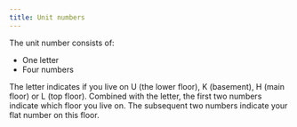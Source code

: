 ```yaml
---
title: Unit numbers
---
```


The unit number consists of:

-   One letter
-   Four numbers

The letter indicates if you live on U (the lower floor), K (basement), H (main floor) or L (top floor).
Combined with the letter, the first two numbers indicate which floor you live on.
The subsequent two numbers indicate your flat number on this floor.
